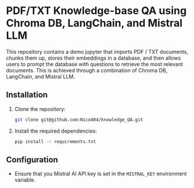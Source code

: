 # PDF/TXT Knowledge-base QA using Chroma DB, LangChain, and Mistral LLM

This repository contains a demo jupyter that imports PDF / TXT documents, chunks them up, stores their embeddings in a database, and then allows users to prompt the database with questions to retrieve the most relevant documents. This is achieved through a combination of Chroma DB, LangChain, and Mistral LLM.

## Installation

1. Clone the repository:

    ```bash
    git clone git@github.com:Nico404/knowledge_QA.git
    ```

2. Install the required dependencies:

    ```bash
    pip install -r requirements.txt
    ```

## Configuration

- Ensure that you Mistral AI API key is set in the `MISTRAL_KEY` environment variable.
